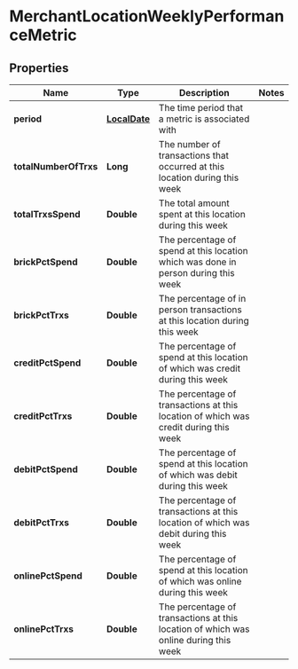 
# MerchantLocationWeeklyPerformanceMetric

## Properties
Name | Type | Description | Notes
------------ | ------------- | ------------- | -------------
**period** | [**LocalDate**](LocalDate.md) | The time period that a metric is associated with | 
**totalNumberOfTrxs** | **Long** | The number of transactions that occurred at this location during this week | 
**totalTrxsSpend** | **Double** | The total amount spent at this location during this week | 
**brickPctSpend** | **Double** | The percentage of spend at this location which was done in person during this week | 
**brickPctTrxs** | **Double** | The percentage of in person transactions at this location during this week | 
**creditPctSpend** | **Double** | The percentage of spend at this location of which was credit during this week | 
**creditPctTrxs** | **Double** | The percentage of transactions at this location of which was credit during this week | 
**debitPctSpend** | **Double** | The percentage of spend at this location of which was debit during this week | 
**debitPctTrxs** | **Double** | The percentage of transactions at this location of which was debit during this week | 
**onlinePctSpend** | **Double** | The percentage of spend at this location of which was online during this week | 
**onlinePctTrxs** | **Double** | The percentage of transactions at this location of which was online during this week | 



